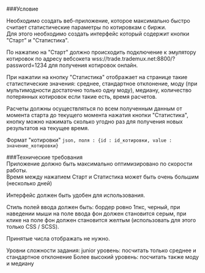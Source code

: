 ###Условие

Необходимо создать веб-приложение, которое максимально быстро считает
статистические параметры по котировкам с биржи.  
Для этого необходимо создать интерфейс который содержит кнопки "Старт" и "Статистика".  

По нажатию на "Старт" должно происходить подключение к эмулятору котировок по адресу
вебсокета wss://trade.trademux.net:8800/?password=1234 для получения котировок онлайн.  

При нажатии на кнопку "Статистика" отображает на странице такие статистические значения:
среднее, стандартное отклонение, моду (при мультимодности достаточно только одну моду),
медиану, количество потерянных котировок если такие есть, время расчетов.   

Расчеты должны осуществляться по всем полученным данным от момента старта 
до текущего момента нажатия кнопки "Статистика", кнопку можно нажимать 
сколько угодно раз для получения новых
результатов на текущее время.  

Формат "котировки" ```json, поля : {id : id_котировки, value : значение_котировки}``` 


###Технические требования  
Приложение должно быть максимально оптимизировано по скорости работы.  
Время между нажатием Старт и Статистика может быть очень большим (несколько дней)  

Интерфейс должен быть удобен для использования.

Стиль полей ввода должен быть: бордер ровно 1пкс, черный, при наведении мыши на 
поле ввода фон должен становится серым, при клике на поле фон должен становится
желтым (использовать для этого только CSS / SCSS).

Принятые числа отображать не нужно.

Уровни сложности задания:
junior уровень: посчитать только среднее и стандартное отклонение
Более высокий уровень: посчитать также моду и медиану